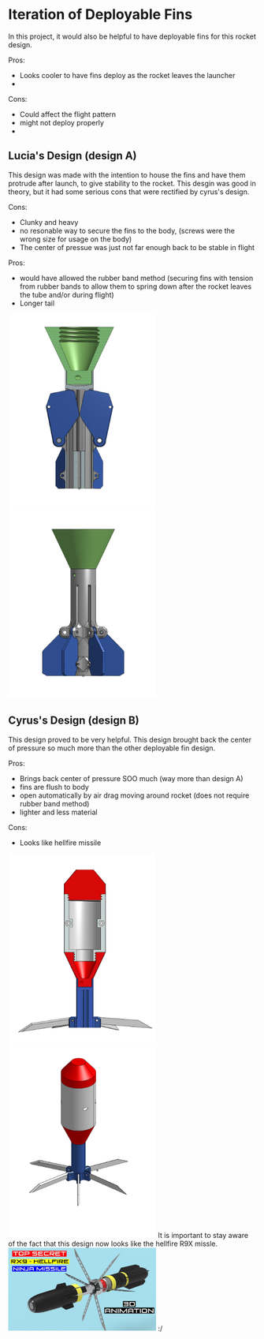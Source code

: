 # Iteration of Deployable Fins

In this project, it would also be helpful to have deployable fins for this rocket design. 

Pros: 
* Looks cooler to have fins deploy as the rocket leaves the launcher
* 

Cons:
* Could affect the flight pattern 
* might not deploy properly
* 


## Lucia's Design (design A)

This design was made with the intention to house the fins and have them protrude after launch, to give stability to the rocket. This desgin was good in theory, but it had some serious cons that were rectified by cyrus's design.

Cons:
* Clunky and heavy
* no resonable way to secure the fins to the body, (screws were the wrong size for usage on the body)
* The center of pressue was just not far enough back to be stable in flight

Pros:
* would have allowed the rubber band method (securing fins with tension from rubber bands to allow them to spring down after the rocket leaves the tube and/or during flight)
* Longer tail


<img src = "https://github.com/Pweder3/SMORT/blob/5ad181adcb8435c483eea744db74825fd37a5762/Documentation/Images/Images/Fin%20Assembly%20(1).png" width =300>
<img src = "https://github.com/Pweder3/SMORT/blob/5ad181adcb8435c483eea744db74825fd37a5762/Documentation/Images/Images/Fin%20Assembly.png" width =300>



## Cyrus's Design (design B)
This design proved to be very helpful. This design brought back the center of pressure so much more than the other deployable fin design.

Pros:
* Brings back center of pressure SOO much (way more than design A)
* fins are flush to body 
* open automatically by air drag moving around rocket (does not require rubber band method) 
* lighter and less material

Cons:
* Looks like hellfire missile



<img src = "https://github.com/Pweder3/SMORT/blob/8dce3748125958c3205810a49f6f0b5950652b31/Documentation/Images/Images/cyrus.fins-sectionview.png" width =300>
<img src = "https://github.com/Pweder3/SMORT/blob/8dce3748125958c3205810a49f6f0b5950652b31/Documentation/Images/Images/cyrus.fins.png" width =300>
It is important to stay aware of the fact that this design now looks like the hellfire R9X missle. 
<img src = "https://github.com/Pweder3/SMORT/blob/a59563d5546bd87653a297ddd4fd5d98279a79d2/Documentation/Images/Images/hellfire.jpg" width =300>
:/